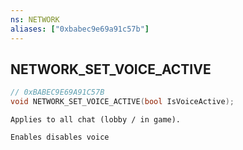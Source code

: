 ```yaml
---
ns: NETWORK
aliases: ["0xbabec9e69a91c57b"]
---
```

## NETWORK_SET_VOICE_ACTIVE

```c
// 0xBABEC9E69A91C57B
void NETWORK_SET_VOICE_ACTIVE(bool IsVoiceActive);
```

```
Applies to all chat (lobby / in game).

Enables disables voice
```
